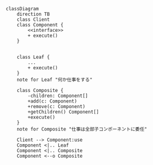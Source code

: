﻿```mermaid
classDiagram
    direction TB
    class Client
    class Component {
        <<interface>>
        + execute()
    }


    class Leaf {
        ...
        + execute()
    }
    note for Leaf "何か仕事をする"

    class Composite {
        -children: Component[]
        +add(c: Component)
        +remove(c: Component)
        +getChildren() Component[]
        +execute()
    }
    note for Composite "仕事は全部子コンポーネントに委任"
 
    Client --> Component:use
    Component <|.. Leaf
    Component <|.. Composite 
    Component <--o Composite 

```